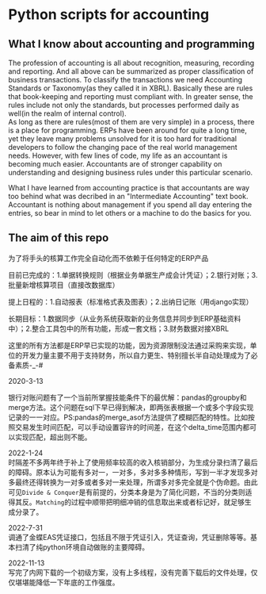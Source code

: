 # Python scripts for accounting
## What I know about accounting and programming
The profession of accounting is all about recognition, measuring, recording and reporting. And all above can be summarized as proper classification of business transactions. To classify the transactions we need Accounting Standards or Taxonomy(as they called it in XBRL). Basically these are rules that book-keeping and reporting must compliant with. In greater sense, the rules include not only the standards, but processes performed daily as well(in the realm of internal control).   
As long as there are rules(most of them are very simple) in a process, there is a place for programming. ERPs have been around for quite a long time, yet they leave many problems unsolved for it is too hard for traditional developers to follow the changing pace of the real world management needs. However, with few lines of code, my life as an accountant is becoming much easier. Accountants are of stronger capability on understanding and designing business rules under this particular scenario.  

What I have learned from accounting practice is that accountants are way too behind what was decribed in an "Intermediate Accounting" text book. Accountant is nothing about management if you spend all day entering the entries, so bear in mind to let others or a machine to do the basics for you.
## The aim of this repo
为了将手头的核算工作完全自动化而不依赖于任何特定的ERP产品

目前已完成的：1.单据转换规则（根据业务单据生产成会计凭证）；2.银行对账；3.批量新增核算项目（直接改数据库）

提上日程的：1.自动报表（标准格式表及图表）；2.出纳日记账（用django实现）

长期目标：1.数据同步（从业务系统获取新的业务信息并同步到ERP基础资料中）；2.整合工具包中的所有功能，形成一套文档；3.财务数据对接XBRL

这里的所有方法都是ERP早已实现的功能，因为资源限制没法通过采购来实现，单位的开发力量主要不用于支持财务，所以自力更生、特别擅长半自动处理成为了必备素质-_-#  

2020-3-13

银行对账问题有了一个当前所掌握技能条件下的最优解：pandas的groupby和merge方法。这个问题在sql下早已得到解决，即两张表根据一个或多个字段实现记录的一一对应。PS:pandas的merge_asof方法提供了模糊匹配的特性。比如按照交易发生时间匹配，可以手动设置容许的时间差，在这个delta_time范围内都可以实现匹配，超出则不能。  
  
  2022-1-24  
时隔差不多两年终于补上了使用频率较高的收入核销部分，为生成分录扫清了最后的障碍。原本认为可能有多对一，一对多，多对多多种情形，写到一半才发现多对多最终还得转换为一对多或者多对一来处理，所谓多对多完全就是个伪命题。由此可见`Divide & Conquer`是有前提的，分类本身是为了简化问题，不当的分类则适得其反。`Matching`的过程中顺带把明细冲销的信息取出来或者标记好，就足够生成分录了。

  2022-7-31  
调通了金蝶EAS凭证接口，包括且不限于凭证引入，凭证查询，凭证删除等等。基本扫清了纯python环境自动做账的主要障碍。

  2022-11-13  
写完了内网下载的一个初级方案，没有上多线程，没有完善下载后的文件处理，仅仅堪堪能降低一下年底的工作强度。  
